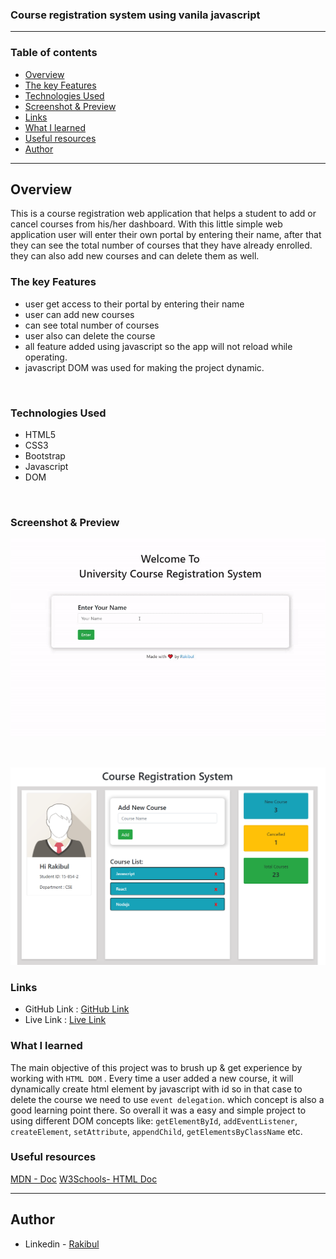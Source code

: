 

### Course registration system using vanila **javascript**
---

### Table of contents

  - [Overview](#overview)
  - [The key Features](#the-key-features)
  - [Technologies Used](#Technologies-used)
  - [Screenshot & Preview](#screenshot-&-preview)
  - [Links](#links)
  - [What I learned](#what-i-learned)
  - [Useful resources](#useful-resources)
  - [Author](#author)

---

## Overview

This is a course registration web application that helps a student to add or cancel courses from his/her dashboard. With this little simple web application user will enter their own portal by entering their name, after that they can see the total number of courses that they have already enrolled. they can also add new courses and can delete them as well.

### The key Features
- user get access to their portal by entering their name
- user can add new courses
- can see total number of courses
- user also can delete the course
- all feature added using javascript so the app will not reload while operating.
- javascript DOM was used for making the project dynamic.

<br>

### Technologies Used
- HTML5
- CSS3
- Bootstrap
- Javascript
- DOM

<br>

### Screenshot & Preview

![Desktop View](images/course-reg-system.gif)

<br>

![Desktop View](images/homepage.png)





### Links

- GitHub Link : [GitHub Link](https://github.com/Rakibul-Islam-GitHub/javascript-A-to-Z/tree/main/DOM/University%20Course%20Registration%20System)
- Live Link : [Live Link](https://university-course-registration.herokuapp.com/)

### What I learned
The main objective of this project was to brush up & get experience by working with `HTML DOM` . Every time a user added a new course, it will dynamically create html element by javascript with id so in that case to delete the course we need to use `event delegation`. which concept is also a good learning point there. So overall it was a easy and simple project to using different DOM concepts like: `getElementById`, `addEventListener`, `createElement`, `setAttribute`, `appendChild`, `getElementsByClassName` etc.


### Useful resources

[MDN - Doc](https://developer.mozilla.org/en-US/docs/Web/API/Document_Object_Model)
[W3Schools- HTML Doc](https://www.w3schools.com/html/default.asp)



---

## Author

- Linkedin - [Rakibul](https://linkedin.com/in/rakibul21)
